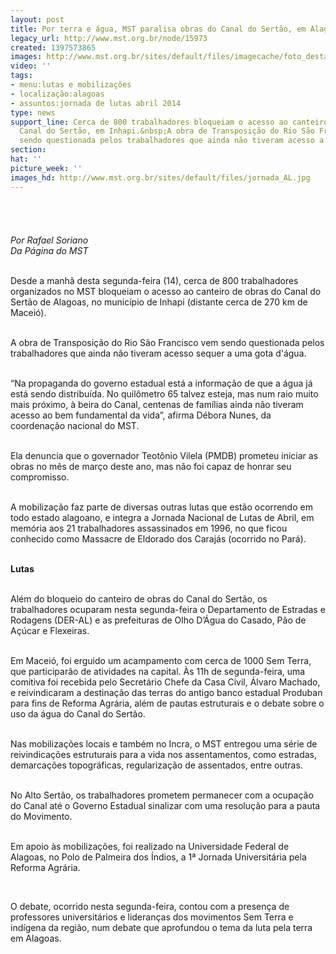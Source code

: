 ```yaml
---
layout: post
title: Por terra e água, MST paralisa obras do Canal do Sertão, em Alagoas
legacy_url: http://www.mst.org.br/node/15973
created: 1397573865
images: http://www.mst.org.br/sites/default/files/imagecache/foto_destaque/jornada_AL.jpg
video: ''
tags:
- menu:lutas e mobilizações
- localização:alagoas
- assuntos:jornada de lutas abril 2014
type: news
support_line: Cerca de 800 trabalhadores bloqueiam o acesso ao canteiro de obras do
  Canal do Sertão, em Inhapi.&nbsp;A obra de Transposição do Rio São Francisco vem
  sendo questionada pelos trabalhadores que ainda não tiveram acesso a água.
section: 
hat: ''
picture_week: ''
images_hd: http://www.mst.org.br/sites/default/files/jornada_AL.jpg
---
```

<p class="MsoNormal"><img style="margin: 10px;" src="http://www.mst.org.br/sites/default/files/jornada_AL.jpg" alt=""><br><br><em><br>Por Rafael Soriano<br>Da Página do MST<br><br type="_moz"></em></p><p class="MsoNormal">Desde a manhã desta segunda-feira (14), cerca de 800 trabalhadores organizados no MST bloqueiam o acesso ao canteiro de obras do Canal do Sertão de Alagoas, no município de Inhapi (distante cerca de 270 km de Maceió).</p><p class="MsoNormal"><br>A obra de Transposição do Rio São Francisco vem sendo questionada pelos trabalhadores que ainda não tiveram acesso sequer a uma gota d'água.</p><p class="MsoNormal"><br>“Na propaganda do governo estadual está a informação de que a água já está sendo distribuída. No quilômetro 65 talvez esteja, mas num raio muito mais próximo, à beira do Canal, centenas de famílias ainda não tiveram acesso ao bem fundamental da vida”, afirma Débora Nunes, da coordenação nacional do MST.</p><p class="MsoNormal"><br>Ela denuncia que o governador Teotônio Vilela (PMDB) prometeu iniciar as obras no mês de março deste ano, mas não foi capaz de honrar seu compromisso.</p><p class="MsoNormal"><br>A mobilização faz parte de diversas outras lutas que estão ocorrendo em todo estado alagoano, e integra a Jornada Nacional de Lutas de Abril, em memória aos 21 trabalhadores assassinados em 1996, no que ficou conhecido como Massacre de Eldorado dos Carajás (ocorrido no Pará).</p><p class="MsoNormal"><br><strong>Lutas</strong></p><p class="MsoNormal"><br>Além do bloqueio do canteiro de obras do Canal do Sertão, os trabalhadores ocuparam nesta segunda-feira o Departamento de Estradas e Rodagens (DER-AL) e as prefeituras de Olho D’Água do Casado, Pão de Açúcar e Flexeiras.</p><p class="MsoNormal"><br>Em Maceió, foi erguido um acampamento com cerca de 1000 Sem Terra, que participarão de atividades na capital. Às 11h de segunda-feira, uma comitiva foi recebida pelo Secretário Chefe da Casa Civil, Álvaro Machado, e reivindicaram a destinação das terras do antigo banco estadual Produban para fins de Reforma Agrária, além de pautas estruturais e o debate sobre o uso da água do Canal do Sertão.</p><p class="MsoNormal"><br>Nas mobilizações locais e também no Incra, o MST entregou uma série de reivindicações estruturais para a vida nos assentamentos, como estradas, demarcações topográficas, regularização de assentados, entre outras.</p><p class="MsoNormal"><br>No Alto Sertão, os trabalhadores prometem permanecer com a ocupação do Canal até o Governo Estadual sinalizar com uma resolução para a pauta do Movimento.</p><p class="MsoNormal"><br>Em apoio às mobilizações, foi realizado na Universidade Federal de Alagoas, no Polo de Palmeira dos Índios, a 1ª Jornada Universitária pela Reforma Agrária.</p><p>&nbsp;</p><p class="MsoNormal">O debate, ocorrido nesta segunda-feira, contou com a presença de professores universitários e lideranças dos movimentos Sem Terra e indígena da região, num debate que aprofundou o tema da luta pela terra em Alagoas.</p>

